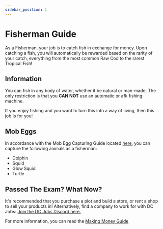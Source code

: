 ```yaml
---
sidebar_position: 1
---
```


# Fisherman Guide

As a Fisherman, your job is to catch fish in exchange for money. Upon catching a fish, you will automatically be rewarded based on the rarity of your catch, everything from the most common Raw Cod to the rarest Tropical Fish!

## Information

You can fish in any body of water, whether it be natural or man-made. The only restriction is that you **CAN NOT** use an automatic or afk fishing machine.

If you enjoy fishing and you want to turn this into a way of living, then this job is for you!

## Mob Eggs

In accordance with the Mob Egg Capturing Guide located [here](https://www.democracycraft.net/threads/mob-egg-capturing.9644/), you can capture the following animals as a fisherman:

- Dolphin
- Squid
- Glow Squid
- Turtle

## Passed The Exam? What Now?

It's recommended that you purchase a plot and build a store, or rent a shop to sell your products in! Alternatively, find a company to work for with DC Jobs:
[Join the DC Jobs Discord here.](https://discord.gg/Q8rNjddjjh)

For more information, you can read the [Making Money Guide](https://democracycraft.net/threads/making-money.1410/)
